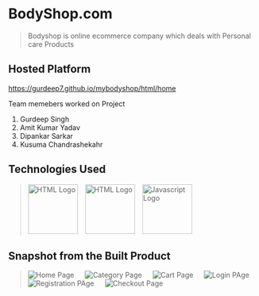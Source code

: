 # BodyShop.com

>Bodyshop is online ecommerce company which deals with Personal care Products

## Hosted Platform

https://gurdeep7.github.io/mybodyshop/html/home

Team memebers worked on Project
1. Gurdeep Singh
2. Amit Kumar Yadav
3. Dipankar Sarkar
4. Kusuma Chandrashekahr

## Technologies Used
> <img src = "https://i.stack.imgur.com/PgcSR.png" width = "100" height = "100" alt = "HTML Logo"/>
> &ensp; <img src = "https://upload.wikimedia.org/wikipedia/commons/thumb/d/d5/CSS3_logo_and_wordmark.svg/1200px-CSS3_logo_and_wordmark.svg.png" width = "100" height = "100" alt ="HTML Logo"/>
> &ensp; <img src = "https://cdn.iconscout.com/icon/free/png-256/javascript-2752148-2284965.png" width = "100" height = "100" alt = "Javascript Logo">

## Snapshot from the Built Product

> <img src = "https://drive.google.com/thumbnail?id=10UD1sfxWFoVvM_0e8CwAMft-Aj68ouiJ" alt = "Home Page" /> &emsp;
> <img src = "https://drive.google.com/thumbnail?id=10UjU5-dwJdio-rlyfc0g0tmEF2LtVTUt" alt = "Category Page" /> &emsp;
> <img src = "https://drive.google.com/thumbnail?id=10YcJbGyl7ZEDGSV2tD3EhAyL-Q2Ic0dN" alt = "Cart Page" /> &emsp;
> <img src = "https://drive.google.com/thumbnail?id=10RoK7ihO4B_3Jc-HjtDaBBdbXQC8Ees0" alt = "Login PAge" /> &emsp;
> <img src = "https://drive.google.com/thumbnail?id=10b2IRFVIwBeGe1m7pvmQULxwoTrV92QE" alt = "Registration PAge" /> &emsp;
> <img src = "https://drive.google.com/thumbnail?id=10UEH7QtLZ9uLk318DLc6R7IgUD33Jx5n" alt = "Checkout Page" /> &emsp;


